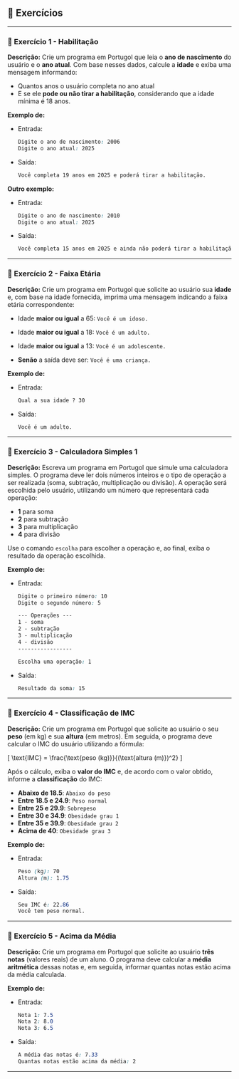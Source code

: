 ## 📝 Exercícios 

---

### 🔹 Exercício 1 - Habilitação
**Descrição:** Crie um programa em Portugol que leia o **ano de nascimento** do usuário e o **ano atual**. Com base nesses dados, calcule a **idade** e exiba uma mensagem informando:

- Quantos anos o usuário completa no ano atual
- E se ele **pode ou não tirar a habilitação**, considerando que a idade mínima é 18 anos.


**Exemplo de:**
- Entrada:
    ```css
    Digite o ano de nascimento: 2006
    Digite o ano atual: 2025
    ```
 
* Saída:
    ```css
    Você completa 19 anos em 2025 e poderá tirar a habilitação.
    ```

**Outro exemplo:**
- Entrada:
    ```css
    Digite o ano de nascimento: 2010
    Digite o ano atual: 2025
    ```
 
* Saída:
    ```css
    Você completa 15 anos em 2025 e ainda não poderá tirar a habilitação.
    ```
---

### 🔹 Exercício 2 - Faixa Etária
**Descrição:** Crie um programa em Portugol que solicite ao usuário sua **idade** e, com base na idade fornecida, imprima uma mensagem indicando a faixa etária correspondente:

- Idade **maior ou igual** a 65: `Você é um idoso.`
* Idade **maior ou igual** a 18: `Você é um adulto.`
- Idade **maior ou igual** a 13: `Você é um adolescente.`
* **Senão** a saída deve ser: `Você é uma criança.`

**Exemplo de:**
- Entrada:
    ```css
    Qual a sua idade ? 30
    ```
 
* Saída:
    ```css
    Você é um adulto. 
    ```

---

### 🔹 Exercício 3 - Calculadora Simples 1
**Descrição:** Escreva um programa em Portugol que simule uma calculadora simples. O programa deve ler dois números inteiros e o tipo de operação a ser realizada (soma, subtração, multiplicação ou divisão). A operação será escolhida pelo usuário, utilizando um número que representará cada operação:

- **1** para soma
- **2** para subtração
- **3** para multiplicação
- **4** para divisão

Use o comando `escolha` para escolher a operação e, ao final, exiba o resultado da operação escolhida.

**Exemplo de:**
- Entrada:
    ```css
    Digite o primeiro número: 10
    Digite o segundo número: 5

    --- Operações ---
    1 - soma 
    2 - subtração 
    3 - multiplicação
    4 - divisão
    -----------------

    Escolha uma operação: 1
    ```
 
* Saída:
    ```css
    Resultado da soma: 15
    ```

---

### 🔹 Exercício 4 - Classificação de IMC
**Descrição:** Crie um programa em Portugol que solicite ao usuário o seu **peso** (em kg) e sua **altura** (em metros). Em seguida, o programa deve calcular o IMC do usuário utilizando a fórmula:

\[
\text{IMC} = \frac{\text{peso (kg)}}{(\text{altura (m)})^2}
\]

Após o cálculo, exiba o **valor do IMC** e, de acordo com o valor obtido, informe a **classificação** do IMC:

- **Abaixo de 18.5**: `Abaixo do peso`
- **Entre 18.5 e 24.9**: `Peso normal`
- **Entre 25 e 29.9**: `Sobrepeso`
- **Entre 30 e 34.9**: `Obesidade grau 1`
- **Entre 35 e 39.9**: `Obesidade grau 2`
- **Acima de 40**: `Obesidade grau 3`

**Exemplo de:**
- Entrada:
    ```css
    Peso (kg): 70
    Altura (m): 1.75
    ```
 
* Saída:
    ```css
    Seu IMC é: 22.86
    Você tem peso normal.
    ```

---

### 🔹 Exercício 5 - Acima da Média
**Descrição:** Crie um programa em Portugol que solicite ao usuário **três notas** (valores reais) de um aluno. O programa deve calcular a **média aritmética** dessas notas e, em seguida, informar quantas notas estão acima da média calculada.

**Exemplo de:**
- Entrada:
    ```css
    Nota 1: 7.5
    Nota 2: 8.0
    Nota 3: 6.5
    ```
 
* Saída:
    ```css
    A média das notas é: 7.33
    Quantas notas estão acima da média: 2
    ```
    
---